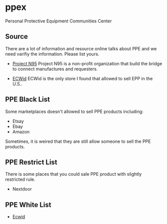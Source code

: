 # ppex
Personal Protective Equipment Communities Center

## Source
There are a lot of information and resource online talks about PPE and we need varifiy the information. Please list yours.

- [Project N95](http://projectn95.org/)
Project N95 is a non-profit organization that build the bridge to connect manufactures and requesters.

- [ECWid](http://open.ecwid.com/ZmCWc)
ECWid is the only store I found that allowed to sell EPP in the U.S..

## PPE Black List
Some marketplaces doesn't allowed to sell PPE products including:

- Etsay
- Ebay
- Amazon

Sometimes, it is weired that they are still allow someone to sell the PPE products.

## PPE Restrict List
There is some places that you could sale PPE product with slightly restricted rule.

- Nextdoor

## PPE White List 

- [Ecwid](http://open.ecwid.com/ZmCWc)
